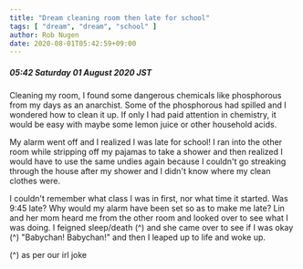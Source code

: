 ```yaml
---
title: "Dream cleaning room then late for school"
tags: [ "dream", "dream", "school" ]
author: Rob Nugen
date: 2020-08-01T05:42:59+09:00
---
```


##### 05:42 Saturday 01 August 2020 JST

<p class="dream">
Cleaning my room, I found some dangerous chemicals like phosphorous
from my days as an anarchist.  Some of the phosphorous had spilled and
I wondered how to clean it up.  If only I had paid attention in
chemistry, it would be easy with maybe some lemon juice or other
household acids.
</p>

<p class="dream">
My alarm went off and I realized I was late for school!  I ran into
the other room while stripping off my pajamas to take a shower and
then realized I would have to use the same undies again because I
couldn't go streaking through the house after my shower and I didn't
know where my clean clothes were.
</p>

<p class="dream">
I couldn't remember what class I was in first, nor what time it
started.  Was 9:45 late?  Why would my alarm have been set so as to
make me late?  Lin and her mom heard me from the other room and looked
over to see what I was doing.  I feigned sleep/death (^)
and she came over to see if I was okay (^) "Babychan! Babychan!" and
then I leaped up to life and woke up.
</p>

(^) as per our irl joke
